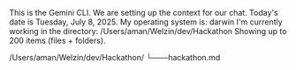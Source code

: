 This is the Gemini CLI. We are setting up the context for our chat.
  Today's date is Tuesday, July 8, 2025.
  My operating system is: darwin
  I'm currently working in the directory: /Users/aman/Welzin/dev/Hackathon
  Showing up to 200 items (files + folders).

/Users/aman/Welzin/dev/Hackathon/
└───hackathon.md
